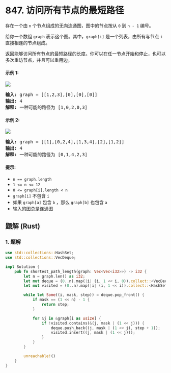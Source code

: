 # 847. 访问所有节点的最短路径
存在一个由 `n` 个节点组成的无向连通图，图中的节点按从 `0` 到 `n - 1` 编号。

给你一个数组 `graph` 表示这个图。其中，`graph[i]` 是一个列表，由所有与节点 `i` 直接相连的节点组成。

返回能够访问所有节点的最短路径的长度。你可以在任一节点开始和停止，也可以多次重访节点，并且可以重用边。

#### 示例 1:
![](https://assets.leetcode.com/uploads/2021/05/12/shortest1-graph.jpg)
<pre>
<strong>输入:</strong> graph = [[1,2,3],[0],[0],[0]]
<strong>输出:</strong> 4
<strong>解释:</strong> 一种可能的路径为 [1,0,2,0,3]
</pre>

#### 示例 2:
![](https://assets.leetcode.com/uploads/2021/05/12/shortest2-graph.jpg)
<pre>
<strong>输入:</strong> graph = [[1],[0,2,4],[1,3,4],[2],[1,2]]
<strong>输出:</strong> 4
<strong>解释:</strong> 一种可能的路径为 [0,1,4,2,3]
</pre>

#### 提示:
* `n == graph.length`
* `1 <= n <= 12`
* `0 <= graph[i].length < n`
* `graph[i]` 不包含 `i`
* 如果 `graph[a]` 包含 `b` ，那么 `graph[b]` 也包含 `a`
* 输入的图总是连通图

## 题解 (Rust)

### 1. 题解
```Rust
use std::collections::HashSet;
use std::collections::VecDeque;

impl Solution {
    pub fn shortest_path_length(graph: Vec<Vec<i32>>) -> i32 {
        let n = graph.len() as i32;
        let mut deque = (0..n).map(|i| (i, 1 << i, 0)).collect::<VecDeque<_>>();
        let mut visited = (0..n).map(|i| (i, 1 << i)).collect::<HashSet<_>>();

        while let Some((i, mask, step)) = deque.pop_front() {
            if mask == (1 << n) - 1 {
                return step;
            }

            for &j in &graph[i as usize] {
                if !visited.contains(&(j, mask | (1 << j))) {
                    deque.push_back((j, mask | (1 << j), step + 1));
                    visited.insert((j, mask | (1 << j)));
                }
            }
        }

        unreachable!()
    }
}
```
